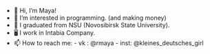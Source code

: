 - 👋 Hi, I’m Maya! 
- 👀 I’m interested in programming. (and making money)
- 🌱 I graduated from NSU (Novosibirsk State University). 
- 🖥 I work in Intabia Company. 
- 📫 How to reach me:
        - vk : @rmaya
        - inst: @kleines_deutsches_girl
